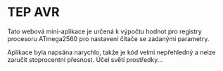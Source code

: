 # TEP AVR
Tato webová mini-aplikace je určená k výpočtu hodnot pro registry procesoru ATmega2560 pro nastavení čítače se zadanými parametry.

Aplikace byla napsána narychlo, takže je kód velmi nepřehledný a nelze zaručit stoprocentní přesnost. Účel světí prostředky...